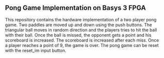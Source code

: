 ## Pong Game Implementation on Basys 3 FPGA

This repository contains the hardware implementation of a two player pong game. Two paddles are moved up and down using the push buttons. The triangular ball
moves in random direction and the players tries to hit the ball with their ball. Once the ball is missed, the opponent gets a point and his scoreboard is increased. 
The scoreboard is increased after each miss. Once a player reaches a point of 9, the game is over. The pong game can be reset with the reset_im input button.
